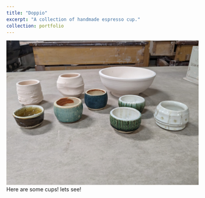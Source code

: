```yaml
---
title: "Doppio"
excerpt: "A collection of handmade espresso cup."
collection: portfolio
---
```


![Custom ceramic espresso cups](/images/ceramics_cups_display.jpg "Ceramic Espresso Cups")
Here are some cups!
lets see!